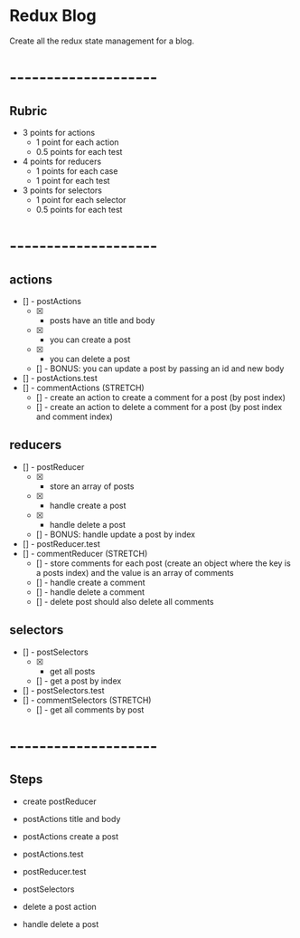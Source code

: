 # Redux Blog

Create all the redux state management for a blog.

# --------------------

## Rubric
* 3 points for actions
  * 1 point for each action
  * 0.5 points for each test
* 4 points for reducers
  * 1 points for each case
  * 1 point for each test
* 3 points for selectors
  * 1 point for each selector
  * 0.5 points for each test

# --------------------

## actions
- [] - postActions
  * [X] - posts have an title and body
  * [X] - you can create a post
  * [X] - you can delete a post
  * [] - BONUS: you can update a post by passing an id and new body
- [] - postActions.test
- [] - commentActions (STRETCH)
  * [] - create an action to create a comment for a post (by post index)
  * [] - create an action to delete a comment for a post (by post index and comment index)

## reducers
- [] - postReducer
  * [X] - store an array of posts
  * [X] - handle create a post
  * [X] - handle delete a post
  * [] - BONUS: handle update a post by index
- [] - postReducer.test
- [] - commentReducer (STRETCH)
  * [] - store comments for each post (create an object where the key is a posts index) and the value is an array of comments
  * [] - handle create a comment
  * [] - handle delete a comment
  * [] - delete post should also delete all comments

## selectors
- [] - postSelectors
  * [X] - get all posts
  * [] - get a post by index
- [] - postSelectors.test
- [] - commentSelectors (STRETCH)
  * [] - get all comments by post

# --------------------

## Steps
- create postReducer
- postActions title and body
- postActions create a post
- postActions.test
- postReducer.test
- postSelectors

- delete a post action
- handle delete a post